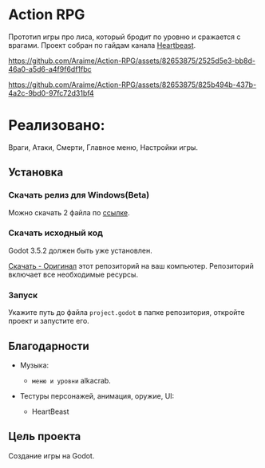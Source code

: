 # Action RPG
Прототип игры про лиса, который бродит по уровню и сражается с врагами.
Проект собран по гайдам канала [Heartbeast](https://www.youtube.com/@uheartbeast).  

https://github.com/Araime/Action-RPG/assets/82653875/2525d5e3-bb8d-46a0-a5d6-a4f9f6df1fbc

https://github.com/Araime/Action-RPG/assets/82653875/825b494b-437b-4a2c-9bd0-97fc72d31bf4

# Реализовано:

Враги, Атаки, Смерти, Главное меню, Настройки игры.  

## Установка

### Скачать релиз для Windows(Beta)

Можно скачать 2 файла по [ссылке](https://github.com/Araime/Action-RPG/releases).

### Скачать исходный код

Godot 3.5.2 должен быть уже установлен.

[Скачать - Оригинал](https://github.com/Araime/Action-RPG/archive/master.zip) этот репозиторий на ваш компьютер. 
Репозиторий включает все необходимые ресурсы.

### Запуск

Укажите путь до файла `project.godot` в папке репозитория, откройте проект и запустите его.

## Благодарности
- Музыка:  
	- `меню и уровни` alkacrab.

- Тестуры персонажей, анимация, оружие, UI:  
    - HeartBeast  

## Цель проекта

Создание игры на Godot.
